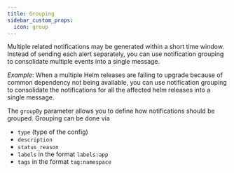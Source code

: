 ```yaml
---
title: Grouping
sidebar_custom_props:
  icon: group
---
```


Multiple related notifications may be generated within a short time window. Instead of sending each alert separately,
you can use notification grouping to consolidate multiple events into a single message.

_Example_: When a multiple Helm releases are failing to upgrade because of common dependency not being available,
you can use notification grouping to consolidate the notifications for all the affected helm releases into a single message.

The `groupBy` parameter allows you to define how notifications should be grouped.
Grouping can be done via

- `type` (type of the config)
- `description`
- `status_reason`
- `labels` in the format `labels:app`
- `tags` in the format `tag:namespace`

```yaml title="" file=<rootDir>/modules/mission-control/fixtures/notifications/config-health.yaml {11-12}

```
